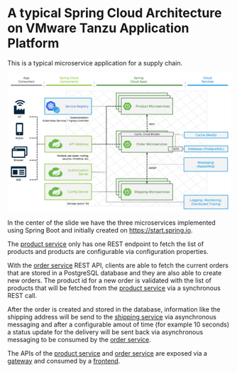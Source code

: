 #  A typical Spring Cloud Architecture on VMware Tanzu Application Platform

This is a typical microservice application for a supply chain.

![architecture-diagram.png](architecture-diagram.png)

In the center of the slide we have the three microservices implemented using Spring Boot and initially created on https://start.spring.io.

The [product service](product-service.md) only has one REST endpoint to fetch the list of products and products are configurable via configuration properties.

With the [order service](order-service.md) REST API, clients are able to fetch the current orders that are stored in a PostgreSQL database and they are also able to create new orders.
The product id for a new order is validated with the list of products that will be fetched from the [product service](product-service.md) via a synchronous REST call.

After the order is created and stored in the database, information like the shipping address will be send to the [shipping service](shipping-service.md) via asynchronous messaging and after a configurable amout of time (for example 10 seconds) a status update for the delivery will be sent back via asynchronous messaging to be consumed by the [order service](order-service.md).

The APIs of the [product service](product-service.md) and [order service](order-service.md) are exposed via a [gateway](gateway.md) and consumed by a [frontend](frontend.md).


